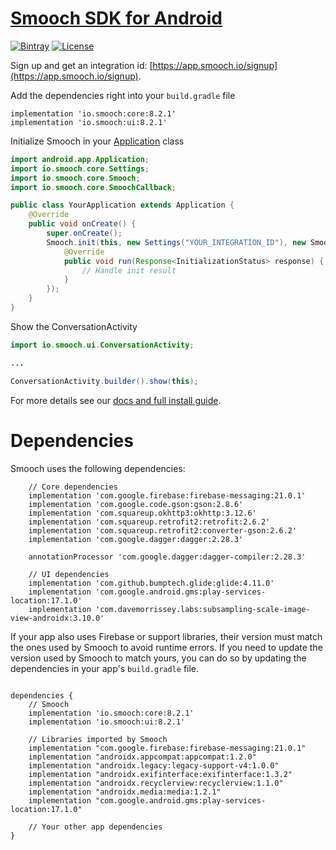 # [Smooch SDK for Android](http://www.smooch.io)

[![Bintray](https://api.bintray.com/packages/smoochorg/maven/smooch/images/download.svg)](https://bintray.com/smoochorg/maven/smooch/view#files)
[![License](http://img.shields.io/cocoapods/l/Smooch.svg)](https://smooch.io/terms)

Sign up and get an integration id: [https://app.smooch.io/signup](https://app.smooch.io/signup).

Add the dependencies right into your `build.gradle` file

```
implementation 'io.smooch:core:8.2.1'
implementation 'io.smooch:ui:8.2.1'
```

Initialize Smooch in your [Application](https://developer.android.com/reference/android/app/Application.html) class

```java
import android.app.Application;
import io.smooch.core.Settings;
import io.smooch.core.Smooch;
import io.smooch.core.SmoochCallback;

public class YourApplication extends Application {
    @Override
    public void onCreate() {
        super.onCreate();
        Smooch.init(this, new Settings("YOUR_INTEGRATION_ID"), new SmoochCallback<InitializationStatus>() {
            @Override
            public void run(Response<InitializationStatus> response) {
                // Handle init result
            }
        });
    }
}
```

Show the ConversationActivity

```java
import io.smooch.ui.ConversationActivity;

...

ConversationActivity.builder().show(this);
```

For more details see our [docs and full install guide](https://docs.smooch.io/guide/native-android-sdk/).

# Dependencies

Smooch uses the following dependencies:

```
    // Core dependencies
    implementation 'com.google.firebase:firebase-messaging:21.0.1'
    implementation 'com.google.code.gson:gson:2.8.6'
    implementation 'com.squareup.okhttp3:okhttp:3.12.6'
    implementation 'com.squareup.retrofit2:retrofit:2.6.2'
    implementation 'com.squareup.retrofit2:converter-gson:2.6.2'
    implementation 'com.google.dagger:dagger:2.28.3'

    annotationProcessor 'com.google.dagger:dagger-compiler:2.28.3'

    // UI dependencies
    implementation 'com.github.bumptech.glide:glide:4.11.0'
    implementation 'com.google.android.gms:play-services-location:17.1.0'
    implementation 'com.davemorrissey.labs:subsampling-scale-image-view-androidx:3.10.0'
```

If your app also uses Firebase or support libraries, their version must match the ones used by Smooch to avoid runtime errors. If you need to update the version used by Smooch to match yours, you can do so by updating the dependencies in your app's `build.gradle` file.

```

dependencies {
    // Smooch
    implementation 'io.smooch:core:8.2.1'
    implementation 'io.smooch:ui:8.2.1'

    // Libraries imported by Smooch
    implementation "com.google.firebase:firebase-messaging:21.0.1"
    implementation "androidx.appcompat:appcompat:1.2.0"
    implementation "androidx.legacy:legacy-support-v4:1.0.0"
    implementation "androidx.exifinterface:exifinterface:1.3.2"
    implementation "androidx.recyclerview:recyclerview:1.1.0"
    implementation "androidx.media:media:1.2.1"
    implementation "com.google.android.gms:play-services-location:17.1.0"

    // Your other app dependencies
}

```
